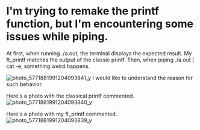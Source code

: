 # I'm trying to remake the printf function, but I'm encountering some issues while piping.


At first, when running ./a.out, the terminal displays the expected result. My ft_printf matches the output of the classic printf.
Then, when piping ./a.out | cat -e, something weird happens.

![photo_5771881991204093841_y](https://github.com/buggcatcher/my_printf/assets/163436093/f26d30e4-1eaa-48c5-b363-dcbbb27de0b5)
I would like to understand the reason for such behavior.



Here's a photo with the classical printf commented.
![photo_5771881991204093840_y](https://github.com/buggcatcher/my_printf/assets/163436093/723cecb9-543e-4dc6-ad72-079b337b21a8)

Here's a photo with my ft_printf commented.
![photo_5771881991204093839_y](https://github.com/buggcatcher/my_printf/assets/163436093/5add7371-e833-4821-a48c-0a0f7bc3bc9a)
